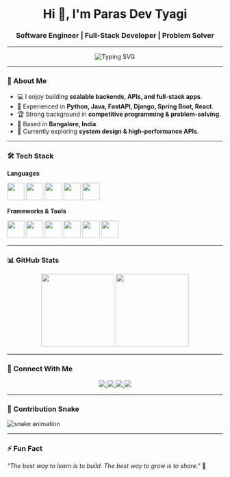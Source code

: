 <h1 align="center">Hi 👋, I'm Paras Dev Tyagi</h1>
<h3 align="center">Software Engineer | Full-Stack Developer | Problem Solver</h3>

---

<p align="center">
  <img src="https://readme-typing-svg.herokuapp.com?font=Fira+Code&size=22&pause=1000&color=00C4FF&center=true&vCenter=true&width=600&lines=Passionate+Software+Engineer;Full-Stack+Developer;Backend+%26+API+Enthusiast;Always+Learning+%26+Building" alt="Typing SVG" />
</p>

---

### 🚀 About Me
- 💻 I enjoy building **scalable backends, APIs, and full-stack apps**.  
- 🧠 Experienced in **Python, Java, FastAPI, Django, Spring Boot, React**.  
- 🏆 Strong background in **competitive programming & problem-solving**.  
- 📍 Based in **Bangalore, India**.  
- 🌱 Currently exploring **system design & high-performance APIs**.  

---

### 🛠️ Tech Stack

**Languages**  
<p align="left">
  <img src="https://cdn.jsdelivr.net/gh/devicons/devicon/icons/c/c-original.svg" height="40" />
  <img src="https://cdn.jsdelivr.net/gh/devicons/devicon/icons/cplusplus/cplusplus-original.svg" height="40" />
  <img src="https://cdn.jsdelivr.net/gh/devicons/devicon/icons/java/java-original.svg" height="40" />
  <img src="https://cdn.jsdelivr.net/gh/devicons/devicon/icons/python/python-original.svg" height="40" />
  <img src="https://cdn.jsdelivr.net/gh/devicons/devicon/icons/javascript/javascript-original.svg" height="40" />
</p>

**Frameworks & Tools**  
<p align="left">
  <img src="https://cdn.jsdelivr.net/gh/devicons/devicon/icons/react/react-original.svg" height="40" />
  <img src="https://cdn.jsdelivr.net/gh/devicons/devicon/icons/nodejs/nodejs-original.svg" height="40" />
  <img src="https://cdn.jsdelivr.net/gh/devicons/devicon/icons/django/django-plain.svg" height="40" />
  <img src="https://cdn.jsdelivr.net/gh/devicons/devicon/icons/spring/spring-original.svg" height="40" />
  <img src="https://cdn.jsdelivr.net/gh/devicons/devicon/icons/postgresql/postgresql-original.svg" height="40" />
  <img src="https://cdn.jsdelivr.net/gh/devicons/devicon/icons/mysql/mysql-original.svg" height="40" />
</p>

---

### 📊 GitHub Stats
<div align="center">
  <img src="https://github-readme-stats.vercel.app/api?username=iampdt&show_icons=true&theme=tokyonight&hide_border=true" height="170" />
  <img src="https://github-readme-stats.vercel.app/api/top-langs/?username=iampdt&layout=compact&theme=tokyonight&hide_border=true" height="170" />
</div>

---

### 🔗 Connect With Me
<div align="center">
  <a href="mailto:parasdevtyagi@gmail.com">
    <img src="https://img.shields.io/badge/Gmail-D14836?style=for-the-badge&logo=gmail&logoColor=white" />
  </a>
  <a href="https://www.linkedin.com/in/iampdt/">
    <img src="https://img.shields.io/badge/LinkedIn-0077B5?style=for-the-badge&logo=linkedin&logoColor=white" />
  </a>
  <a href="https://github.com/iampdt">
    <img src="https://img.shields.io/badge/GitHub-181717?style=for-the-badge&logo=github&logoColor=white" />
  </a>
  <a href="https://iampdt.netlify.app">
    <img src="https://img.shields.io/badge/Portfolio-000000?style=for-the-badge&logo=vercel&logoColor=white" />
  </a>
</div>

---

### 🐍 Contribution Snake
<picture>
  <source media="(prefers-color-scheme: dark)" srcset="https://raw.githubusercontent.com/iampdt/iampdt/output/snake-dark.svg" />
  <source media="(prefers-color-scheme: light)" srcset="https://raw.githubusercontent.com/iampdt/iampdt/output/snake-light.svg" />
  <img alt="snake animation" src="https://raw.githubusercontent.com/iampdt/iampdt/output/snake-dark.svg" />
</picture>

---

### ⚡ Fun Fact
_"The best way to learn is to build. The best way to grow is to share."_ 🚀
